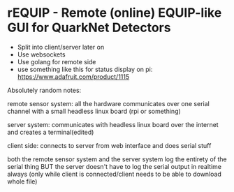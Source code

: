 # rEQUIP - Remote (online) EQUIP-like GUI for QuarkNet Detectors

* Split into client/server later on
* Use websockets
* Use golang for remote side
* use something like this for status display on pi: https://www.adafruit.com/product/1115

Absolutely random notes:

remote sensor system:
all the hardware communicates over one serial channel with a small headless linux board (rpi or something)

server system:
communicates with headless linux board over the internet and creates a terminal(edited)

client side:
connects to server from web interface and does serial stuff

both the remote sensor system and the server system log the entirety of the serial thing BUT the server doesn't have to log the serial output in realtime always (only while client is connected/client needs to be able to download whole file)
